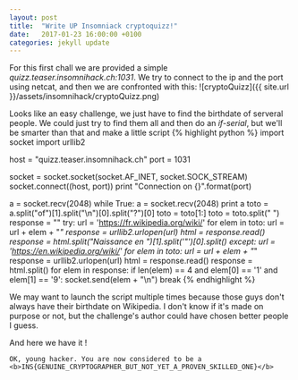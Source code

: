 ```yaml
---
layout: post
title:  "Write UP Insomniack cryptoquizz!"
date:   2017-01-23 16:00:00 +0100
categories: jekyll update
---
```


For this first chall we are provided a simple  *quizz.teaser.insomnihack.ch:1031*. We try to connect to the ip and the port using netcat, and then we are confronted with this:
![cryptoQuizz]({{ site.url }}/assets/insomnihack/cryptoQuizz.png)

Looks like an easy challenge, we just have to find the birthdate of serveral people. We could just try to find them all and then do an *if-serial*, but we'll be smarter than that and make a little script
{% highlight python %}
import socket
import urllib2

host = "quizz.teaser.insomnihack.ch"
port = 1031

socket = socket.socket(socket.AF_INET, socket.SOCK_STREAM)
socket.connect((host, port))
print "Connection on {}".format(port)

a = socket.recv(2048)
while True:
	a = socket.recv(2048)
	print a
	toto = a.split("of")[1].split("\n")[0].split("?")[0]
	toto = toto[1:]
	toto = toto.split(" ")
	response = ""
	try:
		url = 'https://fr.wikipedia.org/wiki/'
		for elem in toto:
			url = url + elem + "_"
		response = urllib2.urlopen(url)
		html = response.read()
		response = html.split("Naissance en ")[1].split('"')[0].split()
	except:
		url = 'https://en.wikipedia.org/wiki/'
		for elem in toto:
			url = url + elem + "_"
		response = urllib2.urlopen(url)
		html = response.read()
		response = html.split()
	for elem in response:
		if len(elem) == 4 and elem[0] == '1' and elem[1] == '9':
		socket.send(elem + "\n")
		break
{% endhighlight %}

We may want to launch the script multiple times because those guys don't always have their birthdate on Wikipedia.
I don't know if it's made on purpose or not, but the challenge's author could have chosen better people I guess.

And here we have it !

`OK, young hacker. You are now considered to be a <b>INS{GENUINE_CRYPTOGRAPHER_BUT_NOT_YET_A_PROVEN_SKILLED_ONE}</b>`
